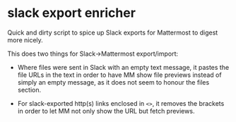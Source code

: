 # slack export enricher

Quick and dirty script to spice up Slack exports for Mattermost to digest
more nicely.

This does two things for Slack->Mattermost export/import:

* Where files were sent in Slack with an empty text message, it pastes
  the file URLs in the text in order to have MM show file previews instead
  of simply an empty message, as it does not seem to honour the files
  section.

* For slack-exported http(s) links enclosed in `<>`, it removes the
  brackets in order to let MM not only show the URL but fetch previews.